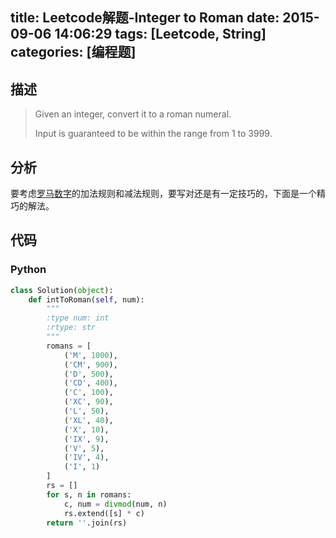 title: Leetcode解题-Integer to Roman
date: 2015-09-06 14:06:29
tags: [Leetcode, String]
categories: [编程题]
---

## 描述
> Given an integer, convert it to a roman numeral.
>
> Input is guaranteed to be within the range from 1 to 3999.

## 分析
要考虑[罗马数字][1]的加法规则和减法规则，要写对还是有一定技巧的，下面是一个精巧的解法。

## 代码
### Python
```python
class Solution(object):
    def intToRoman(self, num):
        """
        :type num: int
        :rtype: str
        """
        romans = [
            ('M', 1000),
            ('CM', 900),
            ('D', 500),
            ('CD', 400),
            ('C', 100),
            ('XC', 90),
            ('L', 50),
            ('XL', 40),
            ('X', 10),
            ('IX', 9),
            ('V', 5),
            ('IV', 4),
            ('I', 1)
        ]
        rs = []
        for s, n in romans:
            c, num = divmod(num, n)
            rs.extend([s] * c)
        return ''.join(rs)
```

[1]: https://zh.wikipedia.org/wiki/%E7%BD%97%E9%A9%AC%E6%95%B0%E5%AD%97
